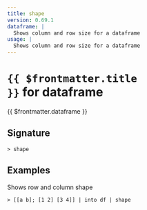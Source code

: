 ```yaml
---
title: shape
version: 0.69.1
dataframe: |
  Shows column and row size for a dataframe
usage: |
  Shows column and row size for a dataframe
---
```


# <code>{{ $frontmatter.title }}</code> for dataframe

<div class='command-title'>{{ $frontmatter.dataframe }}</div>

## Signature

```> shape ```

## Examples

Shows row and column shape
```shell
> [[a b]; [1 2] [3 4]] | into df | shape
```
